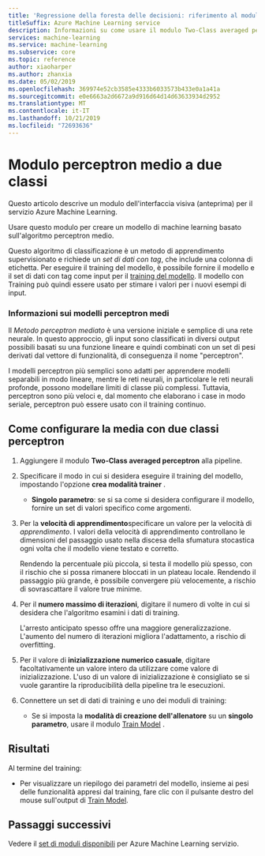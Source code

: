 ```yaml
---
title: 'Regressione della foresta delle decisioni: riferimento al modulo'
titleSuffix: Azure Machine Learning service
description: Informazioni su come usare il modulo Two-Class averaged perceptron nel servizio Azure Machine Learning per creare un modello di machine learning basato sull'algoritmo perceptron medio.
services: machine-learning
ms.service: machine-learning
ms.subservice: core
ms.topic: reference
author: xiaoharper
ms.author: zhanxia
ms.date: 05/02/2019
ms.openlocfilehash: 369974e52cb3585e4333b6033573b433e0a1a41a
ms.sourcegitcommit: e0e6663a2d6672a9d916d64d14d63633934d2952
ms.translationtype: MT
ms.contentlocale: it-IT
ms.lasthandoff: 10/21/2019
ms.locfileid: "72693636"
---
```

# <a name="two-class-averaged-perceptron-module"></a>Modulo perceptron medio a due classi

Questo articolo descrive un modulo dell'interfaccia visiva (anteprima) per il servizio Azure Machine Learning.

Usare questo modulo per creare un modello di machine learning basato sull'algoritmo perceptron medio.  
  
Questo algoritmo di classificazione è un metodo di apprendimento supervisionato e richiede un *set di dati con tag*, che include una colonna di etichetta. Per eseguire il training del modello, è possibile fornire il modello e il set di dati con tag come input per il [training del modello](./train-model.md). Il modello con Training può quindi essere usato per stimare i valori per i nuovi esempi di input.  

### <a name="about-averaged-perceptron-models"></a>Informazioni sui modelli perceptron medi

Il *Metodo perceptron mediato* è una versione iniziale e semplice di una rete neurale. In questo approccio, gli input sono classificati in diversi output possibili basati su una funzione lineare e quindi combinati con un set di pesi derivati dal vettore di funzionalità, di conseguenza il nome "perceptron".

I modelli perceptron più semplici sono adatti per apprendere modelli separabili in modo lineare, mentre le reti neurali, in particolare le reti neurali profonde, possono modellare limiti di classe più complessi. Tuttavia, perceptron sono più veloci e, dal momento che elaborano i case in modo seriale, perceptron può essere usato con il training continuo.

## <a name="how-to-configure-two-class-averaged-perceptron"></a>Come configurare la media con due classi perceptron

1.  Aggiungere il modulo **Two-Class averaged perceptron** alla pipeline.  

2.  Specificare il modo in cui si desidera eseguire il training del modello, impostando l'opzione **crea modalità trainer** .  
  
    -   **Singolo parametro**: se si sa come si desidera configurare il modello, fornire un set di valori specifico come argomenti.
  
3.  Per la **velocità di apprendimento**specificare un valore per la velocità di *apprendimento*. I valori della velocità di apprendimento controllano le dimensioni del passaggio usato nella discesa della sfumatura stocastica ogni volta che il modello viene testato e corretto.
  
     Rendendo la percentuale più piccola, si testa il modello più spesso, con il rischio che si possa rimanere bloccati in un plateau locale. Rendendo il passaggio più grande, è possibile convergere più velocemente, a rischio di sovrascattare il valore true minime.
  
4.  Per il **numero massimo di iterazioni**, digitare il numero di volte in cui si desidera che l'algoritmo esamini i dati di training.  
  
     L'arresto anticipato spesso offre una maggiore generalizzazione. L'aumento del numero di iterazioni migliora l'adattamento, a rischio di overfitting.
  
5.  Per il valore di **inizializzazione numerico casuale**, digitare facoltativamente un valore intero da utilizzare come valore di inizializzazione. L'uso di un valore di inizializzazione è consigliato se si vuole garantire la riproducibilità della pipeline tra le esecuzioni.  
  
1.  Connettere un set di dati di training e uno dei moduli di training:
  
    -   Se si imposta la **modalità di creazione dell'allenatore** su un **singolo parametro**, usare il modulo [Train Model](train-model.md) .

## <a name="results"></a>Risultati

Al termine del training:

+ Per visualizzare un riepilogo dei parametri del modello, insieme ai pesi delle funzionalità appresi dal training, fare clic con il pulsante destro del mouse sull'output di [Train Model](./train-model.md).


## <a name="next-steps"></a>Passaggi successivi

Vedere il [set di moduli disponibili](module-reference.md) per Azure Machine Learning servizio. 